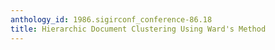 ```yaml
---
anthology_id: 1986.sigirconf_conference-86.18
title: Hierarchic Document Clustering Using Ward's Method
---
```

